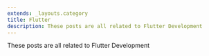 ```yaml
---
extends: _layouts.category
title: Flutter
description: These posts are all related to Flutter Development
---
```


These posts are all related to Flutter Development
